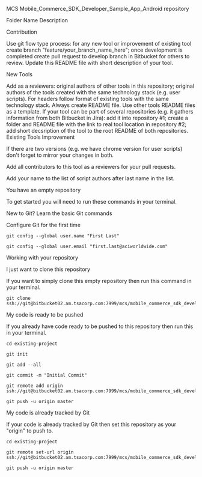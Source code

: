 MCS Mobile_Commerce_SDK_Developer_Sample_App_Android repository

Folder Name	Description


Contribution

Use git flow type process:
for any new tool or improvement of existing tool create branch "feature/your_branch_name_here";
once development is completed create pull request to develop branch in Bitbucket for others to review.
Update this README file with short description of your tool.

New Tools

Add as a reviewers:
original authors of other tools in this repository;
original authors of the tools created with the same technology stack (e.g. user scripts).
For headers follow format of existing tools with the same technology stack.
Always create README file. Use other tools README files as a template.
If your tool can be part of several repositories (e.g. it gathers information from both Bitbucket in Jira):
add it into repository #1;
create a folder and README file with the link to real tool location in repository #2;
add short decsription of the tool to the root README of both repositories.
Existing Tools Improvement

If there are two versions (e.g. we have chrome version for user scripts) don't forget to mirror your changes in both.

Add all contributors to this tool as a reviewers for your pull requests.

Add your name to the list of script authors after last name in the list.

You have an empty repository

To get started you will need to run these commands in your terminal.

New to Git? Learn the basic Git commands

Configure Git for the first time

	git config --global user.name "First Last"

	git config --global user.email "first.last@aciworldwide.com"

Working with your repository

I just want to clone this repository

If you want to simply clone this empty repository then run this command in your terminal.

	git clone ssh://git@bitbucket02.am.tsacorp.com:7999/mcs/mobile_commerce_sdk_developer_sample_app_android.git

My code is ready to be pushed

If you already have code ready to be pushed to this repository then run this in your terminal.

	cd existing-project

	git init

	git add --all

	git commit -m "Initial Commit"

	git remote add origin ssh://git@bitbucket02.am.tsacorp.com:7999/mcs/mobile_commerce_sdk_developer_sample_app_android.git
	
	git push -u origin master

My code is already tracked by Git

If your code is already tracked by Git then set this repository as your "origin" to push to.

	cd existing-project

	git remote set-url origin ssh://git@bitbucket02.am.tsacorp.com:7999/mcs/mobile_commerce_sdk_developer_sample_app_android.git

	git push -u origin master
	
	